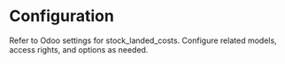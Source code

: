 # Configuration

Refer to Odoo settings for stock_landed_costs. Configure related models, access rights, and options as needed.

